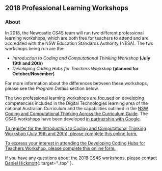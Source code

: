 
## 2018 Professional Learning Workshops

### About

In 2018, the Newcastle CS4S team will run two different professional learning workshops, which are both free for teachers to attend and are accredited with the NSW Education Standards Authority (NESA). The two workshops being run are the:

- *Introduction to Coding and Computational Thinking Workshop* **(July 19th and 20th)**
- *Developing Coding Hubs for Teachers Workshop* **(planned for October/November)**

For more information about the differences between these workshops, please see the *Program Details* section below.

The two professional learning workshops are focused on developing competencies included in the Digital Technologies learning area of the national Australian Curriculum and the capabilities outlined in the [NSW Coding and Computational Thinking Across the Curriculum Guide](http://educationstandards.nsw.edu.au/wps/portal/nesa/k-10/learning-areas/technologies/coding-across-the-curriculum).
The CS4S workshops have been developed [in partnership with Google](https://edu.google.com/computer-science/educator-grants/#?modal_active=none).

[To register for the Introduction to Coding and Computational Thinking Workshop (July 19th and 20th), please complete this online form.](https://goo.gl/forms/yMR9lkUMQsyd68dp2)

[To express your interest in attending the Developing Coding Hubs for Teachers Workshop, please complete this online form.](https://goo.gl/forms/t3Qb1OsuMnn0wCtg1)

If you have any questions about the 2018 CS4S workshops, please contact [Daniel Hickmott](mailto:daniel.hickmott@uon.edu.au?Subject=CS4S%20PD%20Query){: target="_top" }.